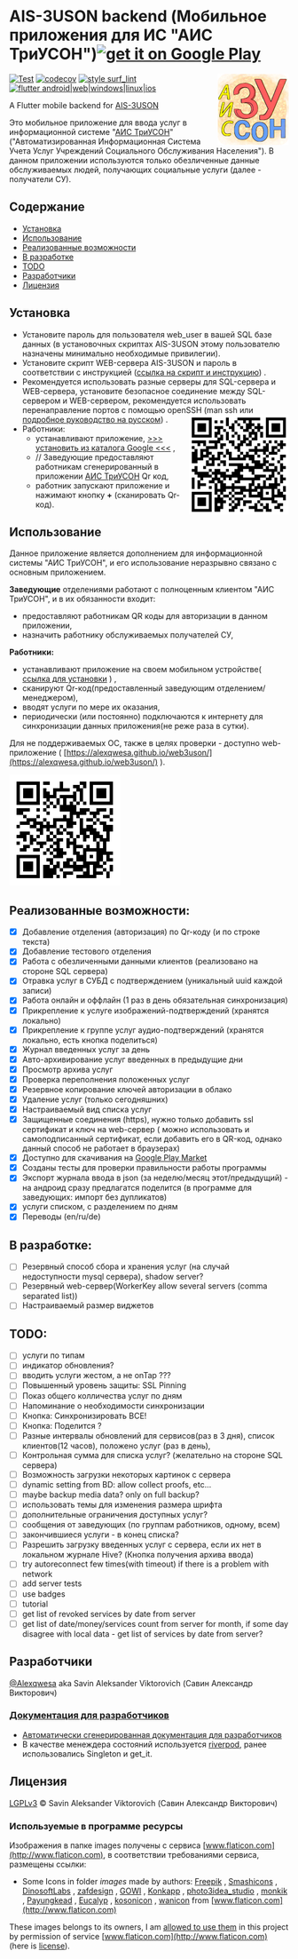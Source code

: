 # AIS-3USON backend (Мобильное приложения для ИС "АИС ТриУСОН")[<img alt="get it on Google Play" height="55" src="https://raw.githubusercontent.com/steverichey/google-play-badge-svg/master/img/en_get.svg" />](https://play.google.com/store/apps/details?id=com.ais3uson.app.ais3uson_app)

<img align="right" src="assets/ais-3uson-logo-128.png">

[![Test](https://github.com/Alexqwesa/ais3uson_app/actions/workflows/test.yml/badge.svg)](https://github.com/Alexqwesa/ais3uson_app/actions/workflows/test.yml)
[![codecov](https://codecov.io/gh/Alexqwesa/ais3uson_app/branch/master/graph/badge.svg?token=32VLHP06HD)](https://codecov.io/gh/Alexqwesa/ais3uson_app)
[![style surf_lint](https://badgen.net/badge/style/surf_lint/purple)](https://pub.dev/packages/surf_lint_rules)
[![flutter android|web|windows|linux|ios](https://badgen.net/badge/flutter/android%20%7C%20web%20%7C%20windows%20%7C%20linux%20%7C%20ios/blue/?icon=github)](https://badgen.net/badge/flutter:/android%7Cweb%7Cwindows%7Clinux%7Cios/blue/?icon=github)

A Flutter mobile backend for [AIS-3USON](https://github.com/Alexqwesa/AIS-3USON)

Это мобильное приложение для ввода услуг в информационной
системе "[АИС ТриУСОН](https://github.com/Alexqwesa/AIS-3USON)" ("Автоматизированная Информационная
Система Учета Услуг Учреждений Социального Обслуживания Населения"). В данном приложении
используются только обезличенные данные обслуживаемых людей, получающих социальные услуги (далее -
получатели СУ).

## Содержание

- [Установка](#установка)
- [Использование](#использование)
- [Реализованные возможности](#реализованные-возможности)
- [В разработке](#в-разработке)
- [TODO](#todo)
- [Разработчики](#разработчики)
- [Лицензия](#лицензия)

## Установка

- Установите пароль для пользователя web_user в вашей SQL базе данных (в установочных скриптах
  AIS-3USON этому пользователю назначены минимально необходимые привилегии).
- Установите скрипт WEB-сервера AIS-3USON и пароль в соответствии с
  инструкцией ([ссылка на скрипт и инструкцию](https://github.com/Alexqwesa/AIS-3USON/blob/main/src/worker/web_worker/ais3uson_www.py))
  .
- Рекомендуется использовать разные серверы для SQL-сервера и WEB-сервера, установите безопасное
  соединение между SQL-сервером и WEB-сервером, рекомендуется использовать перенаправление портов с
  помощью openSSH (man ssh или [подробное руководство на русском](https://habr.com/ru/post/331348/))
  .
  <img align="right" src="qrcode_ais3uson_app_on_google_play.png" width="180">
- Работники:
    - устанавливают
      приложение, [>>> установить из каталога Google <<<](https://play.google.com/store/apps/details?id=com.ais3uson.app.ais3uson_app)
      ,
    - // Заведующие предоставляют работникам сгенерированный в
      приложении [АИС ТриУСОН](https://github.com/Alexqwesa/AIS-3USON) Qr код,
    - работник запускают приложение и нажимают кнопку **+** (сканировать Qr-код).

## Использование

Данное приложение является дополнением для информационной системы "АИС ТриУСОН", и его использование
неразрывно связано с основным приложением.

**Заведующие** отделениями работают с полноценным клиентом "АИС ТриУСОН", и в их обязанности входит:

- предоставляют работникам QR коды для авторизации в данном приложении,
- назначить работнику обслуживаемых получателей СУ,

**Работники:**

- устанавливают приложение на своем мобильном
  устройстве( [ссылка для установки](https://play.google.com/store/apps/details?id=com.ais3uson.app.ais3uson_app) )
  ,
- сканируют Qr-код(предоставленный заведующим отделением/менеджером),
- вводят услуги по мере их оказания,
- периодически (или постоянно) подключаются к интернету для синхронизации данных приложения(не реже
  раза в сутки).

Для не поддерживаемых ОС, также в целях проверки - доступно
web-приложение ( [https://alexqwesa.github.io/web3uson/](https://alexqwesa.github.io/web3uson/)
).

<img src="qr_web3uson.png">

## Реализованные возможности:

- [x] Добавление отделения (авторизация) по Qr-коду (и по строке текста)
- [x] Добавление тестового отделения
- [x] Работа с обезличенными данными клиентов (реализовано на стороне SQL сервера)
- [x] Отравка услуг в СУБД с подтверждением (уникальный uuid каждой записи)
- [x] Работа онлайн и оффлайн (1 раз в день обязательная синхронизация)
- [x] Прикрепление к услуге изображений-подтверждений (хранятся локально)
- [x] Прикрепление к группе услуг аудио-подтверждений (хранятся локально, есть кнопка поделиться)
- [x] Журнал введенных услуг за день
- [x] Авто-архивирование услуг введенных в предыдущие дни
- [x] Просмотр архива услуг
- [x] Проверка переполнения положенных услуг
- [x] Резервное копирование ключей авторизации в облако
- [x] Удаление услуг (только сегодняшних)
- [x] Настраиваемый вид списка услуг
- [x] Защищенные соединения (https), нужно только добавить ssl сертификат и ключ на web-сервер (
  можно использовать и самоподписанный сертификат, если добавить его в QR-код, однако данный способ
  не работает в браузерах)
- [x] Доступно для скачивания
  на [Google Play Market](https://play.google.com/store/apps/details?id=com.ais3uson.app.ais3uson_app)
- [x] Созданы тесты для проверки правильности работы программы
- [x] Экспорт журнала ввода в json (за неделю/месяц этот/предыдущий) - на андроид сразу предлагатся
  поделится (в программе для заведующих: импорт без дупликатов)
- [x] услуги списком, с разделением по дням
- [x] Переводы (en/ru/de)

## В разработке:

- [ ] Резервный способ сбора и хранения услуг (на случай недоступности mysql сервера), shadow
  server?
- [ ] Резервный web-сервер(WorkerKey allow several servers (comma separated list))
- [ ] Настраиваемый размер виджетов

## TODO:

- [ ] услуги по типам
- [ ] индикатор обновления?
- [ ] вводить услуги жестом, а не onTap ???
- [ ] Повышенный уровень защиты: SSL Pinning
- [ ] Показ общего колличества услуг по дням
- [ ] Напоминание о необходимости синхронизации
- [ ] Кнопка: Синхронизировать ВСЕ!
- [ ] Кнопка: Поделится ?
- [ ] Разные интервалы обновлений для сервисов(раз в 3 дня), список клиентов(12 часов), положено
  услуг (раз в день),
- [ ] Контрольная сумма для списка услуг? (желательно на стороне SQL сервера)
- [ ] Возможность загрузки некоторых картинок с сервера
- [ ] dynamic setting from BD: allow collect proofs, etc...
- [ ] maybe backup media data? only on full backup?
- [ ] использовать темы для изменения размера шрифта
- [ ] дополнительные ограничения доступных услуг?
- [ ] сообщения от заведующих (по группам работников, одному, всем)
- [ ] закончившиеся услуги - в конец списка?
- [ ] Разрешить загрузку введенных услуг с сервера, если их нет в локальном журнале Hive? (Кнопка
  получения архива ввода)
- [ ] try autoreconnect few times(with timeout) if there is a problem with network
- [ ] add server tests
- [ ] use badges
- [ ] tutorial
- [ ] get list of revoked services by date from server
- [ ] get list of date/money/services count from server for month, if some day disagree with local
  data - get list of services by date from server?

## Разработчики

[@Alexqwesa](https://github.com/Alexqwesa) aka Savin Aleksander Viktorovich (Савин Александр
Викторович)

### [Документация для разработчиков](https://alexqwesa.github.io/ais3uson_app/)

- [Автоматически сгенерированная документация для разработчиков](https://alexqwesa.github.io/ais3uson_app/)
- В качестве менеждера состояний используется [riverpod](https://riverpod.dev/), ранее
  использовались Singleton и get_it.

## Лицензия

[LGPLv3](LICENSE) © Savin Aleksander Viktorovich (Савин Александр Викторович)

### Используемые в программе ресурсы

Изображения в папке images получены с сервиса [www.flaticon.com](http://www.flaticon.com), в
соответствии требованиями сервиса, размещены ссылки:

- Some Icons in folder *images* made by authors: [Freepik](http://www.freepik.com)
  , [Smashicons](http://www.flaticon.com/authors/smashicons)
  , [DinosoftLabs](https://www.flaticon.com/authors/dinosoftlabs)
  , [zafdesign](https://www.flaticon.com/authors/zafdesign)
  , [GOWI](https://www.flaticon.com/authors/GOWI)
  , [Konkapp](https://www.flaticon.com/authors/Konkapp)
  , [photo3idea_studio](https://www.flaticon.com/authors/photo3idea_studio)
  , [monkik](https://www.flaticon.com/authors/monkik)
  , [Payungkead](https://www.flaticon.com/authors/Payungkead)
  , [Eucalyp](https://www.flaticon.com/authors/Eucalyp)
  , [kosonicon](https://www.flaticon.com/authors/kosonicon)
  , [wanicon](https://www.flaticon.com/authors/wanicon)
  from [www.flaticon.com](http://www.flaticon.com)

These images belongs to its owners, I
am [allowed to use them](https://web.archive.org/web/20211109140855/https://support.flaticon.com/hc/en-us/articles/207248209)
in this project by permission of service [www.flaticon.com](http://www.flaticon.com) (here
is [license](images/_license.pdf)).

